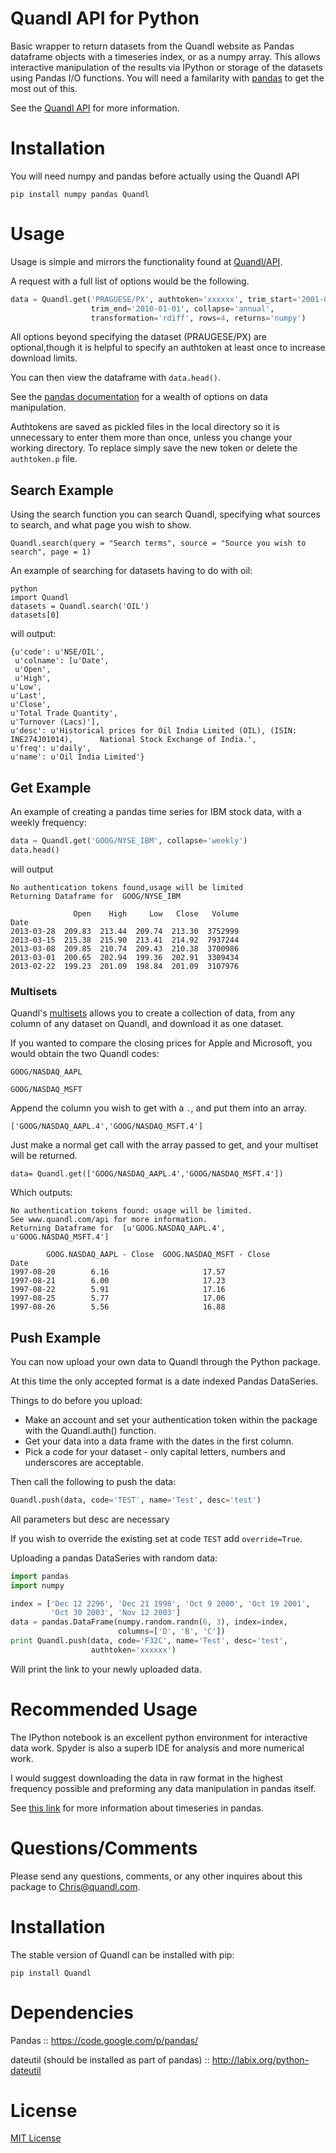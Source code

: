 Quandl API for Python
=====================
Basic wrapper to return datasets from the Quandl website as Pandas dataframe objects with a timeseries index, or as a numpy array. This allows interactive manipulation of the results via IPython or storage of the datasets using Pandas I/O functions. You will need a familarity with [pandas](http://pandas.pydata.org/) to get the most out of this.

See the [Quandl API](http://www.quandl.com/api) for more information.

Installation
============
You will need numpy and pandas before actually using the Quandl API

    pip install numpy pandas Quandl


Usage
=====
Usage is simple and mirrors the functionality found at [Quandl/API](http://www.quandl.com/api).

A request with a full list of options would be the following.

```python
data = Quandl.get('PRAGUESE/PX', authtoken='xxxxxx', trim_start='2001-01-01',
                  trim_end='2010-01-01', collapse='annual',
                  transformation='rdiff', rows=4, returns='numpy')
```

All options beyond specifying the dataset (PRAUGESE/PX) are optional,though it is helpful to specify an authtoken at 
least once to increase download limits.

You can then view the dataframe with `data.head()`.

See the [pandas documentation](http://pandas.pydata.org/) for a wealth of options on data manipulation.

Authtokens are saved as pickled files in the local directory so it is unnecessary to enter them more than once,
unless you change your working directory. To replace simply save the new token or delete the `authtoken.p` file.


## Search Example
Using the search function you can search Quandl, specifying what sources to search, and what page you wish to show.

	Quandl.search(query = "Search terms", source = "Source you wish to search", page = 1)

An example of searching for datasets having to do with oil: 

	python
	import Quandl
	datasets = Quandl.search('OIL')
	datasets[0]


will output:

	{u'code': u'NSE/OIL',
	 u'colname': [u'Date',
  	 u'Open',
  	 u'High',
  	u'Low',
  	u'Last',
  	u'Close',
  	u'Total Trade Quantity',
  	u'Turnover (Lacs)'],
 	u'desc': u'Historical prices for Oil India Limited (OIL), (ISIN: INE274J01014),  	 National Stock Exchange of India.',
 	u'freq': u'daily',
 	u'name': u'Oil India Limited'}


## Get Example
An example of creating a pandas time series for IBM stock data, with a weekly frequency:

```python
data = Quandl.get('GOOG/NYSE_IBM', collapse='weekly')
data.head()
```

will output

```
No authentication tokens found,usage will be limited
Returning Dataframe for  GOOG/NYSE_IBM

              Open    High     Low   Close   Volume
Date
2013-03-28  209.83  213.44  209.74  213.30  3752999
2013-03-15  215.38  215.90  213.41  214.92  7937244
2013-03-08  209.85  210.74  209.43  210.38  3700986
2013-03-01  200.65  202.94  199.36  202.91  3309434
2013-02-22  199.23  201.09  198.84  201.09  3107976
```


### Multisets

Quandl's [multisets](http://www.quandl.com/help/multisets) allows you to create a collection of data, from any column of any dataset on Quandl, and download it as one dataset.

If you wanted to compare the closing prices for Apple and Microsoft, you would obtain the two Quandl codes:

`GOOG/NASDAQ_AAPL`

`GOOG/NASDAQ_MSFT`

Append the column you wish to get with a `.`, and put them into an array.

`['GOOG/NASDAQ_AAPL.4','GOOG/NASDAQ_MSFT.4']`

Just make a normal get call with the array passed to get, and your multiset will be returned.

`data= Quandl.get(['GOOG/NASDAQ_AAPL.4','GOOG/NASDAQ_MSFT.4'])`

Which outputs:

```
No authentication tokens found: usage will be limited.
See www.quandl.com/api for more information.
Returning Dataframe for  [u'GOOG.NASDAQ_AAPL.4', u'GOOG.NASDAQ_MSFT.4']

        GOOG.NASDAQ_AAPL - Close  GOOG.NASDAQ_MSFT - Close
Date                                                          
1997-08-20        6.16                     17.57
1997-08-21        6.00                     17.23
1997-08-22        5.91                     17.16
1997-08-25        5.77                     17.06
1997-08-26        5.56                     16.88

```


## Push Example
You can now upload your own data to Quandl through the Python package.

At this time the only accepted format is a date indexed Pandas DataSeries.

Things to do before you upload:

* Make an account and set your authentication token within the package with the Quandl.auth() function.
* Get your data into a data frame with the dates in the first column.
* Pick a code for your dataset - only capital letters, numbers and underscores are acceptable.

Then call the following to push the data:

```python
Quandl.push(data, code='TEST', name='Test', desc='test')
```

All parameters but desc are necessary

If you wish to override the existing set at code `TEST` add `override=True`.

Uploading a pandas DataSeries with random data:

```python
import pandas
import numpy

index = ['Dec 12 2296', 'Dec 21 1998', 'Oct 9 2000', 'Oct 19 2001',
         'Oct 30 2003', 'Nov 12 2003']
data = pandas.DataFrame(numpy.random.randn(6, 3), index=index,
                        columns=['D', 'B', 'C'])
print Quandl.push(data, code='F32C', name='Test', desc='test',
                  authtoken='xxxxxx')
```

Will print the link to your newly uploaded data.


Recommended Usage
================
The IPython notebook is an excellent python environment for interactive data work. Spyder is also a superb IDE for analysis and more numerical work.

I would suggest downloading the data in raw format in the highest frequency possible and preforming any data manipulation
in pandas itself.

See [this link](http://pandas.pydata.org/pandas-docs/dev/timeseries.html) for more information about timeseries in pandas.


Questions/Comments
==================
Please send any questions, comments, or any other inquires about this package to <Chris@quandl.com>.


Installation
============
The stable version of Quandl can be installed with pip:

    pip install Quandl


Dependencies
============
Pandas :: <https://code.google.com/p/pandas/>

dateutil (should be installed as part of pandas) :: <http://labix.org/python-dateutil>


License
=======
[MIT License](http://opensource.org/licenses/MIT)
